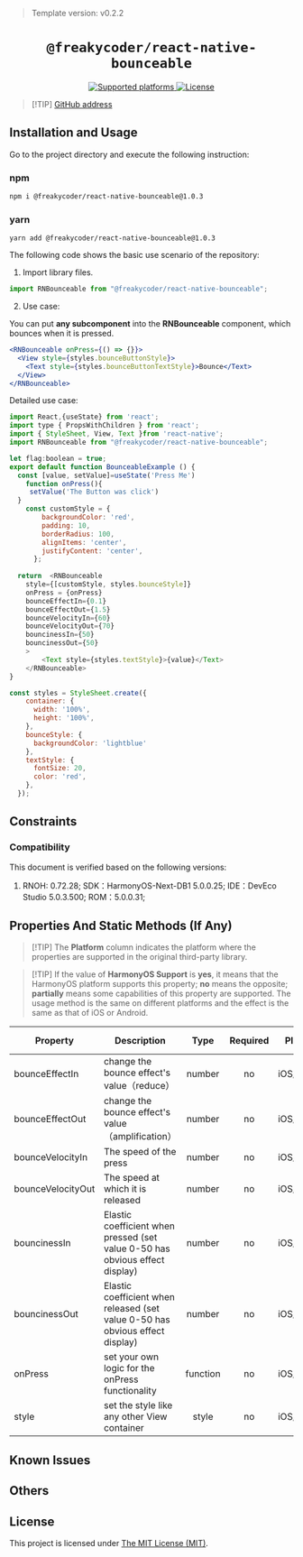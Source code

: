 > Template version: v0.2.2



<p align="center">
  <h1 align="center"> <code>@freakycoder/react-native-bounceable</code> </h1>
</p>
<p align="center">
    <a href="https://github.com/WrathChaos/react-native-bounceable">
        <img src="https://img.shields.io/badge/platforms-android%20|%20ios%20|%20harmony%20-lightgrey.svg" alt="Supported platforms" />
    </a>
    <a href="https://opensource.org/license/MIT">
        <img src="https://img.shields.io/badge/license-MIT-green.svg" alt="License" />
    </a>
</p>



> [!TIP] [GitHub address](https://github.com/WrathChaos/react-native-bounceable/tree/1.0.3)

## Installation and Usage

Go to the project directory and execute the following instruction:

###  npm

```bash
npm i @freakycoder/react-native-bounceable@1.0.3
```

### yarn

```
yarn add @freakycoder/react-native-bounceable@1.0.3
```

The following code shows the basic use scenario of the repository:

1. Import library files.

```jsx
import RNBounceable from "@freakycoder/react-native-bounceable";
```

2. Use case:

You can put **any subcomponent** into the **RNBounceable** component, which bounces when it is pressed.

```jsx
<RNBounceable onPress={() => {}}>
  <View style={styles.bounceButtonStyle}>
    <Text style={styles.bounceButtonTextStyle}>Bounce</Text>
  </View>
</RNBounceable>
```

Detailed use case:

```javascript
import React,{useState} from 'react';
import type { PropsWithChildren } from 'react';
import { StyleSheet, View, Text }from 'react-native';
import RNBounceable from "@freakycoder/react-native-bounceable";

let flag:boolean = true;
export default function BounceableExample () {
  const [value, setValue]=useState('Press Me')
    function onPress(){
     setValue('The Button was click')
  }
    const customStyle = {
        backgroundColor: 'red',
        padding: 10,
        borderRadius: 100,
        alignItems: 'center',
        justifyContent: 'center',
      };
    
  return  <RNBounceable
    style={[customStyle, styles.bounceStyle]}
    onPress = {onPress}
    bounceEffectIn={0.1}
    bounceEffectOut={1.5}
    bounceVelocityIn={60}
    bounceVelocityOut={70}
    bouncinessIn={50}
    bouncinessOut={50}
    >
    	<Text style={styles.textStyle}>{value}</Text>
    </RNBounceable>
}

const styles = StyleSheet.create({
    container: {
      width: '100%',
      height: '100%',
    },
    bounceStyle: {
      backgroundColor: 'lightblue'
    },
    textStyle: {
      fontSize: 20,
      color: 'red',
    },
  });
```



## Constraints

### Compatibility

This document is verified based on the following versions:

1. RNOH: 0.72.28; SDK：HarmonyOS-Next-DB1 5.0.0.25; IDE：DevEco Studio 5.0.3.500; ROM：5.0.0.31;

## Properties And Static Methods (If Any)

> [!TIP] The **Platform** column indicates the platform where the properties are supported in the original third-party library.

> [!TIP] If the value of **HarmonyOS Support** is **yes**, it means that the HarmonyOS platform supports this property; **no** means the opposite; **partially** means some capabilities of this property are supported. The usage method is the same on different platforms and the effect is the same as that of iOS or Android.

| Property          | Description                                                  |   Type   | Required | Platform    | HarmonyOS Support |
| ----------------- | ------------------------------------------------------------ | :------: | :------: | ----------- | ----------------- |
| bounceEffectIn    | change the bounce effect's value（reduce）                   |  number  |    no    | iOS/Android | yes               |
| bounceEffectOut   | change the bounce effect's value（amplification）            |  number  |    no    | iOS/Android | yes               |
| bounceVelocityIn  | The speed of the press                                       |  number  |    no    | iOS/Android | yes               |
| bounceVelocityOut | The speed at which it is released                            |  number  |    no    | iOS/Android | yes               |
| bouncinessIn      | Elastic coefficient when pressed (set value 0-50 has obvious effect display) |  number  |    no    | iOS/Android | yes               |
| bouncinessOut     | Elastic coefficient when released (set value 0-50 has obvious effect display) |  number  |    no    | iOS/Android | yes               |
| onPress           | set your own logic for the onPress functionality             | function |    no    | iOS/Android | yes               |
| style             | set the style like any other View container                  |  style   |    no    | iOS/Android | yes               |

## Known Issues

## Others

## License

This project is licensed under [The MIT License (MIT)](https://opensource.org/license/MIT).
